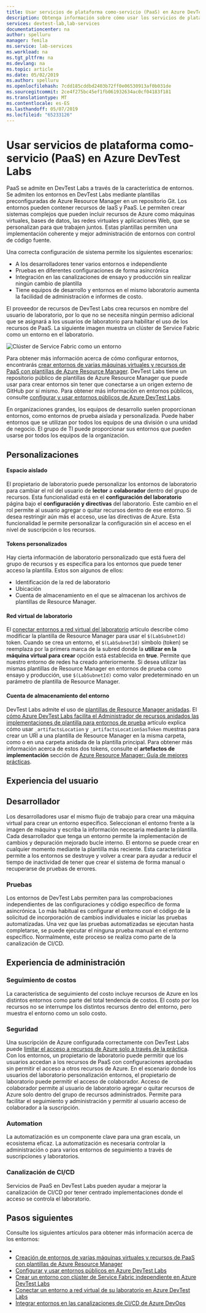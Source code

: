 ```yaml
---
title: Usar servicios de plataforma como-servicio (PaaS) en Azure DevTest Labs | Microsoft Docs
description: Obtenga información sobre cómo usar los servicios de plataforma como-servicio (Pass) en Azure DevTest Labs.
services: devtest-lab,lab-services
documentationcenter: na
author: spelluru
manager: femila
ms.service: lab-services
ms.workload: na
ms.tgt_pltfrm: na
ms.devlang: na
ms.topic: article
ms.date: 05/02/2019
ms.author: spelluru
ms.openlocfilehash: 7cdd185cddbd2403b72ff0e06530913af0b031de
ms.sourcegitcommit: 2ce4f275bc45ef1fb061932634ac0cf04183f181
ms.translationtype: MT
ms.contentlocale: es-ES
ms.lasthandoff: 05/07/2019
ms.locfileid: "65233126"
---
```

# <a name="use-platform-as-a-service-paas-services-in-azure-devtest-labs"></a>Usar servicios de plataforma como-servicio (PaaS) en Azure DevTest Labs
PaaS se admite en DevTest Labs a través de la característica de entornos. Se admiten los entornos en DevTest Labs mediante plantillas preconfiguradas de Azure Resource Manager en un repositorio Git. Los entornos pueden contener recursos de IaaS y PaaS. Le permiten crear sistemas complejos que pueden incluir recursos de Azure como máquinas virtuales, bases de datos, las redes virtuales y aplicaciones Web, que se personalizan para que trabajen juntos. Estas plantillas permiten una implementación coherente y mejor administración de entornos con control de código fuente. 

Una correcta configuración de sistema permite los siguientes escenarios: 

- A los desarrolladores tener varios entornos e independiente
- Pruebas en diferentes configuraciones de forma asincrónica
- Integración en las canalizaciones de ensayo y producción sin realizar ningún cambio de plantilla
- Tiene equipos de desarrollo y entornos en el mismo laboratorio aumenta la facilidad de administración e informes de costo.  

El proveedor de recursos de DevTest Labs crea recursos en nombre del usuario de laboratorio, por lo que no se necesita ningún permiso adicional que se asignará a los usuarios de laboratorio para habilitar el uso de los recursos de PaaS. La siguiente imagen muestra un clúster de Service Fabric como un entorno en el laboratorio.

![Clúster de Service Fabric como un entorno](./media/create-environment-service-fabric-cluster/cluster-created.png)

Para obtener más información acerca de cómo configurar entornos, encontrarás [crear entornos de varias máquinas virtuales y recursos de PaaS con plantillas de Azure Resource Manager](devtest-lab-create-environment-from-arm.md). DevTest Labs tiene un repositorio público de plantillas de Azure Resource Manager que puede usar para crear entornos sin tener que conectarse a un origen externo de GitHub por sí mismo. Para obtener más información en entornos públicos, consulte [configurar y usar entornos públicos de Azure DevTest Labs](devtest-lab-configure-use-public-environments.md).

En organizaciones grandes, los equipos de desarrollo suelen proporcionan entornos, como entornos de prueba aislada y personalizada. Puede haber entornos que se utilizan por todos los equipos de una división o una unidad de negocio. El grupo de TI puede proporcionar sus entornos que pueden usarse por todos los equipos de la organización.  

## <a name="customizations"></a>Personalizaciones

#### <a name="sandbox"></a>Espacio aislado 
El propietario de laboratorio puede personalizar los entornos de laboratorio para cambiar el rol del usuario de **lector** a **colaborador** dentro del grupo de recursos. Esta funcionalidad está en el **configuración del laboratorio** página bajo el **configuración y directivas** del laboratorio. Este cambio en el rol permite al usuario agregar o quitar recursos dentro de ese entorno. Si desea restringir aún más el acceso, use las directivas de Azure. Esta funcionalidad le permite personalizar la configuración sin el acceso en el nivel de suscripción o los recursos.

#### <a name="custom-tokens"></a>Tokens personalizados
Hay cierta información de laboratorio personalizado que está fuera del grupo de recursos y es específica para los entornos que puede tener acceso la plantilla. Estos son algunos de ellos: 

- Identificación de la red de laboratorio
- Ubicación
- Cuenta de almacenamiento en el que se almacenan los archivos de plantillas de Resource Manager. 
 
#### <a name="lab-virtual-network"></a>Red virtual de laboratorio
El [conectar entornos a red virtual del laboratorio](connect-environment-lab-virtual-network.md) artículo describe cómo modificar la plantilla de Resource Manager para usar el `$(LabSubnetId)` token. Cuando se crea un entorno, el `$(LabSubnetId)` símbolo (token) se reemplaza por la primera marca de la subred donde la **utilizar en la máquina virtual para crear** opción está establecida en **true**. Permite que nuestro entorno de redes ha creado anteriormente. Si desea utilizar las mismas plantillas de Resource Manager en entornos de prueba como ensayo y producción, use `$(LabSubnetId)` como valor predeterminado en un parámetro de plantilla de Resource Manager. 

#### <a name="environment-storage-account"></a>Cuenta de almacenamiento del entorno
DevTest Labs admite el uso de [plantillas de Resource Manager anidadas](../azure-resource-manager/resource-group-linked-templates.md). El [cómo Azure DevTest Labs facilita el Administrador de recursos anidados las implementaciones de plantilla para entornos de prueba](https://azure.microsoft.com/updates/azure-devtest-labs-streamlined-nested-arm-template-deployment-support-for-arm-template-based-environments) artículo explica cómo usar `_artifactsLocation` y `_artifactsLocationSasToken` muestras para crear un URI a una plantilla de Resource Manager en la misma carpeta, como o en una carpeta anidada de la plantilla principal. Para obtener más información acerca de estos dos tokens, consulte el **artefactos de implementación** sección de [Azure Resource Manager: Guía de mejores prácticas](https://github.com/Azure/azure-quickstart-templates/blob/master/1-CONTRIBUTION-GUIDE/best-practices.md).

## <a name="user-experience"></a>Experiencia del usuario

## <a name="developer"></a>Desarrollador
Los desarrolladores usar el mismo flujo de trabajo para crear una máquina virtual para crear un entorno específico. Seleccionan el entorno frente a la imagen de máquina y escriba la información necesaria mediante la plantilla. Cada desarrollador que tenga un entorno permite la implementación de cambios y depuración mejorado bucle interno. El entorno se puede crear en cualquier momento mediante la plantilla más reciente.  Esta característica permite a los entornos se destruye y volver a crear para ayudar a reducir el tiempo de inactividad de tener que crear el sistema de forma manual o recuperarse de pruebas de errores.  

### <a name="testing"></a>Pruebas
Los entornos de DevTest Labs permiten para las comprobaciones independientes de las configuraciones y código específico de forma asincrónica. Lo más habitual es configurar el entorno con el código de la solicitud de incorporación de cambios individuales e iniciar las pruebas automatizadas. Una vez que las pruebas automatizadas se ejecutan hasta completarse, se puede ejecutar el ninguna prueba manual en el entorno específico. Normalmente, este proceso se realiza como parte de la canalización de CI/CD. 

## <a name="management-experience"></a>Experiencia de administración

### <a name="cost-tracking"></a>Seguimiento de costos
La característica de seguimiento del costo incluye recursos de Azure en los distintos entornos como parte del total tendencia de costos. El costo por los recursos no se interrumpe los distintos recursos dentro del entorno, pero muestra el entorno como un solo costo.

### <a name="security"></a>Seguridad
Una suscripción de Azure configurada correctamente con DevTest Labs puede [limitar el acceso a recursos de Azure solo a través de la práctica](devtest-lab-add-devtest-user.md). Con los entornos, un propietario de laboratorio puede permitir que los usuarios accedan a los recursos de PaaS con configuraciones aprobadas sin permitir el acceso a otros recursos de Azure. En el escenario donde los usuarios del laboratorio personalización entornos, el propietario de laboratorio puede permitir el acceso de colaborador. Acceso de colaborador permite al usuario de laboratorio agregar o quitar recursos de Azure solo dentro del grupo de recursos administrados. Permite para facilitar el seguimiento y administración y permitir al usuario acceso de colaborador a la suscripción.

### <a name="automation"></a>Automation
La automatización es un componente clave para una gran escala, un ecosistema eficaz. La automatización es necesaria controlar la administración o para varios entornos de seguimiento a través de suscripciones y laboratorios.

### <a name="cicd-pipeline"></a>Canalización de CI/CD
Servicios de PaaS en DevTest Labs pueden ayudar a mejorar la canalización de CI/CD por tener centrado implementaciones donde el acceso se controla el laboratorio.

## <a name="next-steps"></a>Pasos siguientes
Consulte los siguientes artículos para obtener más información acerca de los entornos: 

- 
- [Creación de entornos de varias máquinas virtuales y recursos de PaaS con plantillas de Azure Resource Manager](devtest-lab-create-environment-from-arm.md)
- [Configurar y usar entornos públicos en Azure DevTest Labs](devtest-lab-configure-use-public-environments.md)
- [Crear un entorno con clúster de Service Fabric independiente en Azure DevTest Labs](create-environment-service-fabric-cluster.md)
- [Conectar un entorno a red virtual de su laboratorio en Azure DevTest Labs](connect-environment-lab-virtual-network.md)
- [Integrar entornos en las canalizaciones de CI/CD de Azure DevOps](integrate-environments-devops-pipeline.md)
 





